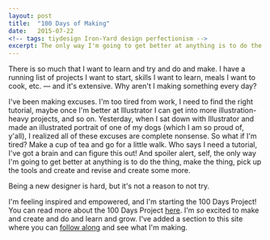```yaml
---
layout: post
title:  "100 Days of Making"
date:   2015-07-22
<!-- tags: tiydesign Iron-Yard design perfectionism -->
excerpt: The only way I'm going to get better at anything is to do the thing, make the thing, pick up the tools and create and revise and create some more. 
---
```


There is so much that I want to learn and try and do and make. I have a running list of projects I want to start, skills I want to learn, meals I want to cook, etc. — and it's extensive. Why aren't I making something every day?

I've been making excuses. I'm too tired from work, I need to find the right tutorial, maybe once I'm better at Illustrator I can get into more illustration-heavy projects, and so on. Yesterday, when I sat down with Illustrator and made an illustrated portrait of one of my dogs (which I am so proud of, y'all), I realized all of these excuses are complete nonsense. So what if I'm tired? Make a cup of tea and go for a little walk. Who says I need a tutorial, I've got a brain and can figure this out! And spoiler alert, self, the only way I'm going to get better at anything is to do the thing, make the thing, pick up the tools and create and revise and create some more.

Being a new designer is hard, but it's not a reason to not try. 

I'm feeling inspired and empowered, and I'm starting the 100 Days Project! You can read more about the 100 Days Project <a href="https://thegreatdiscontent.com/100days">here</a>. I'm <em>so</em> excited to make and create and do and learn and grow. I've added a section to this site where you can <a href="http://jessecrow.com/100days">follow along</a> and see what I'm making. 

